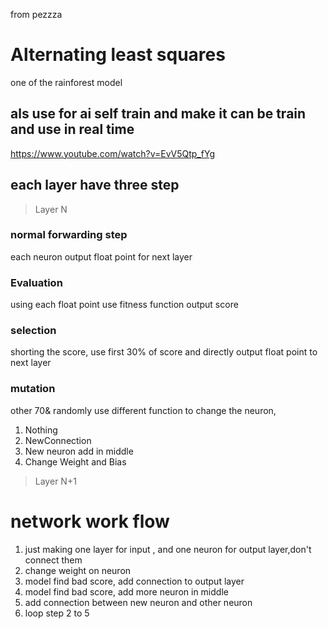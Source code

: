 from pezzza

# Alternating least squares

one of the rainforest model

## als use for ai self train and make it can be train and use in real time

https://www.youtube.com/watch?v=EvV5Qtp_fYg

## each layer have three step

> Layer N

### normal forwarding step

each neuron output float point for next layer

### Evaluation

using each float point use fitness function output score

### selection

shorting the score, use first 30% of score and directly output float point to next layer

### mutation

other 70& randomly use different function to change the neuron,

1. Nothing
2. NewConnection
3. New neuron add in middle
4. Change Weight and Bias

> Layer N+1

# network work flow

1. just making one layer for input , and one neuron for output layer,don't connect them
2. change weight on neuron
3. model find bad score, add connection to output layer
4. model find bad score, add more neuron in middle
5. add connection between new neuron and other neuron
6. loop step 2 to 5
